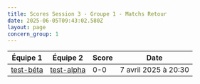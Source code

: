 ```yaml
---
title: Scores Session 3 - Groupe 1 - Matchs Retour
date: 2025-06-05T09:43:02.580Z
layout: page
concern_group: 1
---
```




| Équipe 1 | Équipe 2 | Score | Date |
|----------|----------|-------|------|
| [test-béta](/teams/test-béta) | [test-alpha](/teams/test-alpha) | 0-0 | 7 avril 2025 à 20:30 |
